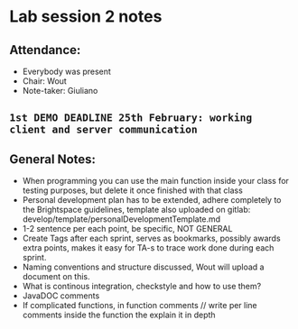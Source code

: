 # Lab session 2 notes

## Attendance:
* Everybody was present
* Chair: Wout
* Note-taker: Giuliano

## `1st DEMO DEADLINE 25th February: working client and server communication`

## General Notes:
* When programming you can use the main function inside your class for testing purposes, but delete it once finished with that class
* Personal development plan has to be extended, adhere completely to the Brightspace guidelines, template also uploaded on gitlab: develop/template/personalDevelopmentTemplate.md
* 1-2 sentence per each point, be specific, NOT GENERAL
* Create Tags after each sprint, serves as bookmarks, possibly awards extra points, makes it easy for TA-s to trace work done during each sprint.
* Naming conventions and structure discussed, Wout will upload a document on this.
* What is continous integration, checkstyle and how to use them?
* JavaDOC comments
* If complicated functions, in function comments // write per line comments inside the function the explain it in depth



